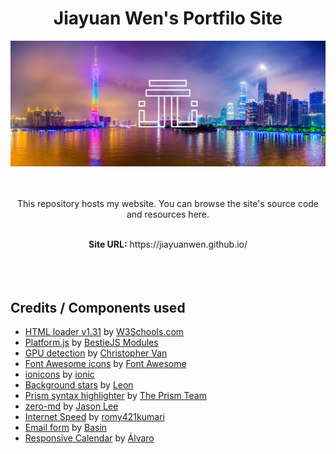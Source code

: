<h1 align="center">Jiayuan Wen's Portfilo Site</h1>

<div align="center"><img src="./textures/README_materials/cover.jpg" width="1000"></img></div>
<br/>
<br/>

<p align="center">This repository hosts my website. You can browse the site's source code and resources here.</p>

<br/>

<div align="center"><b>Site URL:</b> https://jiayuanwen.github.io/</div>

<br/>
<br/>
<br/>

## Credits / Components used
* [HTML loader v1.31](https://www.w3schools.com/howto/howto_html_include.asp) by [W3Schools.com](https://www.w3schools.com/)
* [Platform.js](https://github.com/bestiejs/platform.js/) by [BestieJS Modules](https://github.com/bestiejs)
* [GPU detection](https://gist.github.com/cvan/042b2448fcecefafbb6a91469484cdf8#file-webgl-detect-gpu-js) by [Christopher Van](https://github.com/cvan)
* [Font Awesome icons](https://fontawesome.com/icons) by [Font Awesome](https://fontawesome.com/)
* [ionicons](https://ionic.io/ionicons) by [ionic](https://ionic.io/)
* [Background stars](https://codepen.io/LeonGr/pen/eYoZJB) by [Leon](https://codepen.io/LeonGr)
* [Prism syntax highlighter](https://prismjs.com/index.html) by [The Prism Team](https://prismjs.com/index.html#credits)
* [zero-md](https://github.com/zerodevx/zero-md) by [Jason Lee](https://github.com/zerodevx)
* [Internet Speed](https://www.geeksforgeeks.org/how-to-detect-network-speed-using-javascript/#) by [romy421kumari](https://auth.geeksforgeeks.org/user/romy421kumari)
* [Email form](https://usebasin.com/) by [Basin](https://usebasin.com/)
* [Responsive Calendar](https://codepen.io/alvarotrigo/pen/bGLpROa) by [Álvaro](https://codepen.io/alvarotrigo)
<!--* [Three.js](https://threejs.org/) by [mrdoob](https://mrdoob.com/)-->
